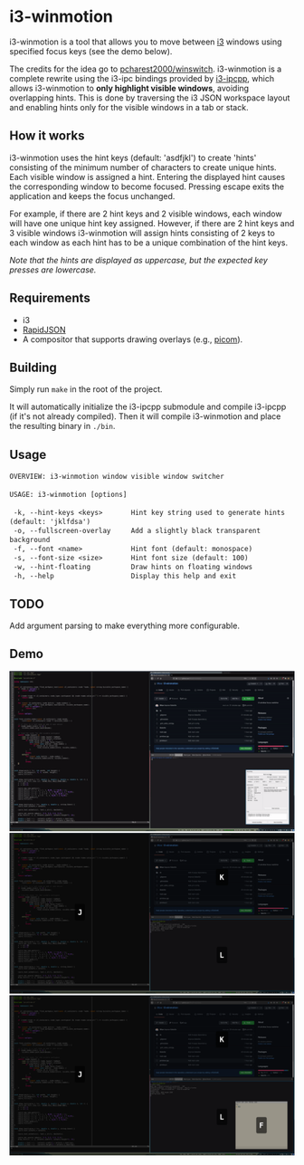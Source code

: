 # i3-winmotion

i3-winmotion is a tool that allows you to move between [i3](https://i3wm.org/)
windows using specified focus keys (see the demo below).

The credits for the idea go to [pcharest2000/winswitch](https://github.com/pcharest2000/winswitch).
i3-winmotion is a complete rewrite using the i3-ipc bindings provided by
[i3-ipcpp](https://github.com/Iskustvo/i3-ipcpp), which allows i3-winmotion to
**only highlight visible windows**, avoiding overlapping hints. This is done by
 traversing the i3 JSON workspace layout and enabling hints only for the visible
 windows in a tab or stack.

## How it works
i3-winmotion uses the hint keys (default: 'asdfjkl') to create 'hints'
consisting of the minimum number of characters to create unique hints.
Each visible window is assigned a hint. Entering the displayed hint causes the
corresponding window to become focused. Pressing escape exits the application
and keeps the focus unchanged.

For example, if there are 2 hint keys and 2 visible windows, each window will
have one unique hint key assigned. However, if there are 2 hint keys and 3
visible windows i3-winmotion will assign hints consisting of 2 keys to each
window as each hint has to be a unique combination of the hint keys.

_Note that the hints are displayed as uppercase, but the expected key presses are
lowercase._

## Requirements
* i3
* [RapidJSON](https://rapidjson.org/)
* A compositor that supports drawing overlays (e.g., [picom](https://github.com/yshui/picom)).

## Building
Simply run `make` in the root of the project.

It will automatically initialize the
i3-ipcpp submodule and compile i3-ipcpp (if it's not already compiled).
Then it will compile i3-winmotion and place the resulting binary in `./bin`.

## Usage
```
OVERVIEW: i3-winmotion window visible window switcher

USAGE: i3-winmotion [options]

 -k, --hint-keys <keys>       Hint key string used to generate hints (default: 'jklfdsa')
 -o, --fullscreen-overlay     Add a slightly black transparent background
 -f, --font <name>            Hint font (default: monospace)
 -s, --font-size <size>       Hint font size (default: 100)
 -w, --hint-floating          Draw hints on floating windows
 -h, --help                   Display this help and exit
```

## TODO
Add argument parsing to make everything more configurable.

## Demo
![i3-winmotion in action 1](screenshots/demo.gif)
![i3-winmotion in action 2](screenshots/screenshot_default.png)
![i3-winmotion in action 3](screenshots/screenshot_floating.png)

